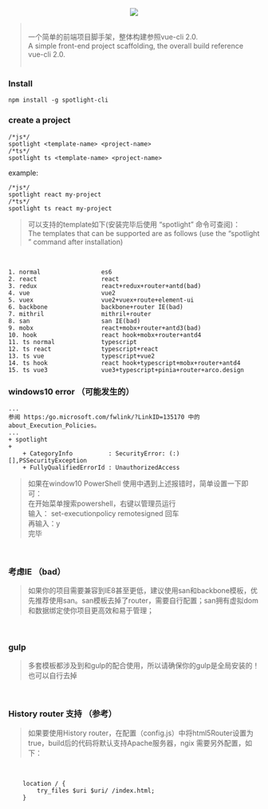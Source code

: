 <p align="center">
    <img src="https://github.com/yuminjustin/spotlight-cli/blob/master/static/white.png">
</p>
<blockquote>
<br>
一个简单的前端项目脚手架，整体构建参照vue-cli 2.0.  <br>
A simple front-end project scaffolding, the overall build reference vue-cli 2.0. 
<br><br>
</blockquote>

### Install

    npm install -g spotlight-cli

### create a project

    /*js*/
    spotlight <template-name> <project-name>
    /*ts*/
    spotlight ts <template-name> <project-name>

example:

    /*js*/
    spotlight react my-project
    /*ts*/
    spotlight ts react my-project

<blockquote>
可以支持的template如下(安装完毕后使用 “spotlight” 命令可查阅)：<br>
The templates that can be supported are as follows (use the “spotlight ” command after installation)
<br>
</blockquote>
<br>

    1. normal                 es6
    2. react                  react
    3. redux                  react+redux+router+antd(bad)
    4. vue                    vue2
    5. vuex                   vue2+vuex+route+element-ui
    6. backbone               backbone+router IE(bad)
    7. mithril                mithril+router
    8. san                    san IE(bad)
    9. mobx                   react+mobx+router+antd3(bad)
    10. hook                  react hook+mobx+router+antd4
    11. ts normal             typescript
    12. ts react              typescript+react
    13. ts vue                typescript+vue2
    14. ts hook               react hook+typescript+mobx+router+antd4
    15. ts vue3               vue3+typescript+pinia+router+arco.design

### windows10 error （可能发生的）
    ...
    参阅 https:/go.microsoft.com/fwlink/?LinkID=135170 中的 about_Execution_Policies。
    ...
    + spotlight
    +
        + CategoryInfo          : SecurityError: (:) [],PSSecurityException
        + FullyQualifiedErrorId : UnauthorizedAccess

<blockquote>
如果在window10 PowerShell 使用中遇到上述报错时，简单设置一下即可：<br/>
在开始菜单搜索powershell，右键以管理员运行<br/>
输入： set-executionpolicy remotesigned  回车 <br/>
再输入：y <br/>
完毕
</blockquote>
<br>

### 考虑IE （bad）
<blockquote>
如果你的项目需要兼容到IE8甚至更低，建议使用san和backbone模板，优先推荐使用san。san模板去掉了router，需要自行配置；san拥有虚拟dom和数据绑定使你项目更高效和易于管理；
</blockquote>
<br>

### gulp
<blockquote>
多套模板都涉及到和gulp的配合使用，所以请确保你的gulp是全局安装的！
<br/>
也可以自行去掉
</blockquote>
<br>

### History router 支持 （参考）
<blockquote>
如果要使用History router，在配置（config.js）中将html5Router设置为true，build后的代码将默认支持Apache服务器，ngix 需要另外配置，如下：
</blockquote>
<br>

        location / {
            try_files $uri $uri/ /index.html;
        }

